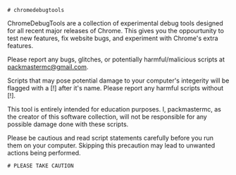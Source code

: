     # chromedebugtools
ChromeDebugTools are a collection of experimental debug tools designed for all recent major releases of Chrome.
This gives you the oppourtunity to test new features, fix website bugs, and experiment with Chrome's extra features.

Please report any bugs, glitches, or potentially harmful/malicious scripts at packmastermc@gmail.com.

Scripts that may pose potential damage to your computer's integerity will be flagged with a [!] after it's name.
Please report any harmful scripts without [!].

This tool is entirely intended for education purposes. I, packmastermc, as the creator of this software collection, will not be responsible for any possible
damage done with these scripts.

Please be cautious and read script statements carefully before you run them on your computer. Skipping this precaution
may lead to unwanted actions being performed.

    # PLEASE TAKE CAUTION
